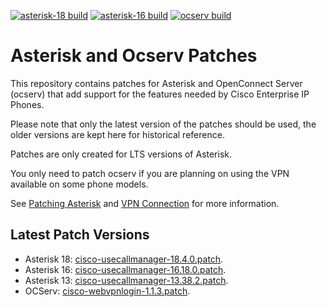 [![asterisk-18 build](https://github.com/usecallmanagernz/patches/actions/workflows/asterisk-18.yml/badge.svg?branch=master)](https://github.com/usecallmanagernz/patches/actions/workflows/asterisk-18.yml) [![asterisk-16 build](https://github.com/usecallmanagernz/patches/actions/workflows/asterisk-16.yml/badge.svg?branch=master)](https://github.com/usecallmanagernz/patches/actions/workflows/asterisk-16.yml) [![ocserv build](https://github.com/usecallmanagernz/patches/actions/workflows/ocserv.yml/badge.svg?branch=master)](https://github.com/usecallmanagernz/patches/actions/workflows/ocserv.yml)

# Asterisk and Ocserv Patches

This repository contains patches for Asterisk and OpenConnect Server
(ocserv) that add support for the features needed by Cisco Enterprise
IP Phones.

Please note that only the latest version of the patches should be used,
the older versions are kept here for historical reference.

Patches are only created for LTS versions of Asterisk.

You only need to patch ocserv if you are planning on using the VPN
available on some phone models.

See [Patching Asterisk](http://usecallmanager.nz/patching-asterisk.html)
and [VPN Connection](http://usecallmanager.nz/vpn-group.html) for more
information.

## Latest Patch Versions

* Asterisk 18: [cisco-usecallmanager-18.4.0.patch](asterisk/cisco-usecallmanager-18.4.0.patch).
* Asterisk 16: [cisco-usecallmanager-16.18.0.patch](asterisk/cisco-usecallmanager-16.18.0.patch).
* Asterisk 13: [cisco-usecallmanager-13.38.2.patch](asterisk/cisco-usecallmanager-13.38.2.patch).
* OCServ: [cisco-webvpnlogin-1.1.3.patch](ocserv/cisco-webvpnlogin-1.1.3.patch).
